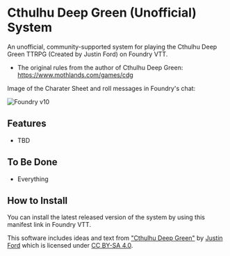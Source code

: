 # Cthulhu Deep Green (Unofficial) System

<!-- ![Cover](cover.webp) -->

An unofficial, community-supported system for playing the Cthulhu Deep Green TTRPG (Created by Justin Ford) on Foundry VTT.

- The original rules from the author of Cthulhu Deep Green: https://www.mothlands.com/games/cdg

Image of the Charater Sheet and roll messages in Foundry's chat:

<!-- ![Screenshot](CD_screenshot.webp) -->

![Foundry v10](https://img.shields.io/badge/foundry-v10-green)

## Features

- TBD

## To Be Done

- Everything

## How to Install

You can install the latest released version of the system by using this manifest link in Foundry VTT.

<!-- [Instructions](https://foundryvtt.com/article/tutorial/): https://github.com/philote/FoundryVTT-CthulhuDark/releases/latest/download/system.json -->

This software includes ideas and text from ["Cthulhu Deep Green"](https://www.mothlands.com/games/cdg) by [Justin Ford](https://www.mothlands.com/about) which is licensed under [CC BY-SA 4.0](https://creativecommons.org/licenses/by-sa/4.0/).
